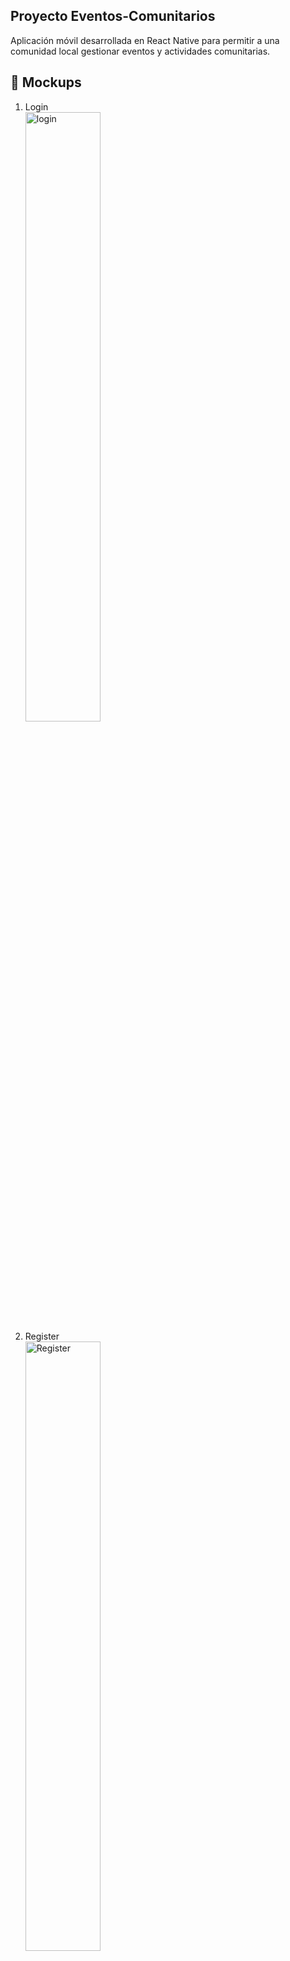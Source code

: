 ## Proyecto Eventos-Comunitarios
Aplicación móvil desarrollada en React Native para permitir a una comunidad local gestionar eventos y actividades comunitarias.

## 🎨 Mockups

1. Login  
   <img src="./images/login.png" alt="login" width="50%">
2. Register  
   <img src="./images/register.png" alt="Register" width="50%">
3. Eventos  
   <img src="./images/Eventos.png" alt="Eventos" width="50%">
4. Crear evento  
   <img src="./images/crear%20evento.png" alt="Crear evento" width="50%">
5. Descripción de evento  
   <img src="./images/Descripcion%20eventos.png" alt="Descripción de evento" width="50%">
6. Editar evento  
   <img src="./images/editar%20evento.png" alt="Editar evento" width="50%">
7. Eliminar evento  
   <img src="./images/eliminar%20evento.png" alt="Eliminar evento" width="50%">

---

## 🚀 Tecnologías

- [React Native](https://reactnative.dev/)
- [Expo Router](https://expo.dev/router)
- [Firebase (Firestore & Auth)](https://firebase.google.com/)
- [React Native Calendars](https://github.com/wix/react-native-calendars)
- [React Native Flash Message](https://github.com/luckyseven/react-native-flash-message)

---

## 📦 Requisitos previos

- Node.js ≥ 18.x
- Expo CLI (`npm install -g expo-cli`)
- Una cuenta de Firebase con un proyecto creado
- Archivo `firebase.ts` con la configuración de Firebase dentro de `config/`

---

## Guia de Instalación 💻

1. Seleccionar una carpeta de su equipo local donde clonará y almacenará el repositorio
2. Una vez seleccionada la carpeta, abra "Git Bash" y ejecute el comando `git clone https://github.com/ManuelGamez/ProyectoDSM2021.git`
3. Crear una rama de colaboración para poder agregar los cambios realizados a Github.
4. Una vez esté conectado al repositorio y haya creado su rama, puede comenzar a colaborar desde su equipo local.
5. Ejecute el comando `npm install` para instalar las dependencias necesarias.
6. Ejecute `npx expo start` para iniciar el proyecto, `npx expo start --web` para navegador o escanee el QR en su celular.
7. Realice los cambios y use:
   - `git add -A`
   - `git commit -m "comentario"`
   - `git push -u origin SuRama`

---

## 👥 Integrantes

- Carlos Adalberto Campos Hernández - CH222748  
- José Valentín Corcios Segovia - CS232913  
- Ludwin Enrique Martínez Alfaro - MA222763  
- Fernando Samuel Quijada Arévalo - QA190088  

---

## Licencia 📄

Este proyecto está bajo la licencia **Atribución-NoComercial-CompartirIgual 4.0 Internacional (CC BY-NC-SA 4.0)**.  
Usted es libre de:  
- **Compartir** — copiar y redistribuir el material en cualquier medio o formato  
- **Adaptar** — remezclar, transformar y construir a partir del material  
La licenciante no puede revocar estas libertades en tanto usted siga los términos de la licencia.

---

## Enlaces de interés 👀

- [Tablero en Trello] - https://trello.com/invite/b/68367e9994ddd7e64455f976/ATTIce0630d5d8240bb515a0264db9e38008141B74C5/proyecto-dps  
- [Manual de usuario en la nube] - https://[Por Agregar]  
- [Video de funcionamiento] - https://[Por Agregar]  
- [Enlace a Mockups] - https://balsamiq.cloud/srifj34/pugqnwh  
